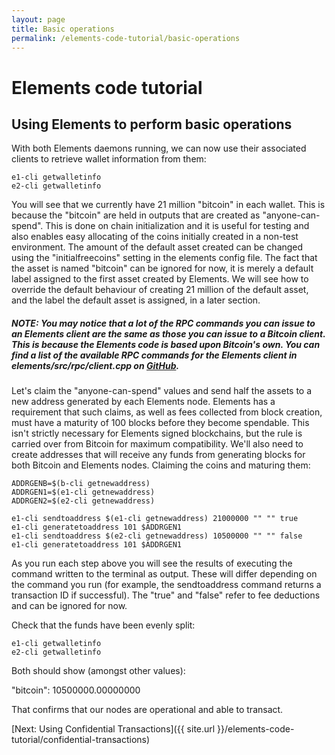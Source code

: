 ```yaml
---
layout: page
title: Basic operations
permalink: /elements-code-tutorial/basic-operations
---
```


# Elements code tutorial

## Using Elements to perform basic operations

With both Elements daemons running, we can now use their associated clients to retrieve wallet information from them:

~~~~
e1-cli getwalletinfo
e2-cli getwalletinfo
~~~~

You will see that we currently have 21 million "bitcoin" in each wallet. This is because the "bitcoin" are held in outputs that are created as "anyone-can-spend". This is done on chain initialization and it is useful for testing and also enables easy allocating of the coins initially created in a non-test environment. The amount of the default asset created can be changed using the "initialfreecoins" setting in the elements config file. The fact that the asset is named "bitcoin" can be ignored for now, it is merely a default label assigned to the first asset created by Elements. We will see how to override the default behaviour of creating 21 million of the default asset, and the label the default asset is assigned, in a later section.

##### NOTE: You may notice that a lot of the RPC commands you can issue to an Elements client are the same as those you can issue to a Bitcoin client. This is because the Elements code is based upon Bitcoin's own. You can find a list of the available RPC commands for the Elements client in elements/src/rpc/client.cpp on [GitHub](https://github.com/ElementsProject/elements).

Let's claim the "anyone-can-spend" values and send half the assets to a new address generated by each Elements node. Elements has a requirement that such claims, as well as fees collected from block creation, must have a maturity of 100 blocks before they become spendable. This isn't strictly necessary for Elements signed blockchains, but the rule is carried over from Bitcoin for maximum compatibility. We'll also need to create addresses that will receive any funds from generating blocks for both Bitcoin and Elements nodes. Claiming the coins and maturing them:

~~~~
ADDRGENB=$(b-cli getnewaddress)
ADDRGEN1=$(e1-cli getnewaddress)
ADDRGEN2=$(e2-cli getnewaddress)

e1-cli sendtoaddress $(e1-cli getnewaddress) 21000000 "" "" true
e1-cli generatetoaddress 101 $ADDRGEN1
e1-cli sendtoaddress $(e2-cli getnewaddress) 10500000 "" "" false
e1-cli generatetoaddress 101 $ADDRGEN1
~~~~

As you run each step above you will see the results of executing the command written to the terminal as output. These will differ depending on the command you run (for example, the sendtoaddress command returns a transaction ID if successful). The "true" and "false" refer to fee deductions and can be ignored for now.

Check that the funds have been evenly split:

~~~~
e1-cli getwalletinfo
e2-cli getwalletinfo
~~~~

Both should show (amongst other values):

<div class="console-output">"bitcoin": 10500000.00000000</div>

That confirms that our nodes are operational and able to transact.

[Next: Using Confidential Transactions]({{ site.url }}/elements-code-tutorial/confidential-transactions)

